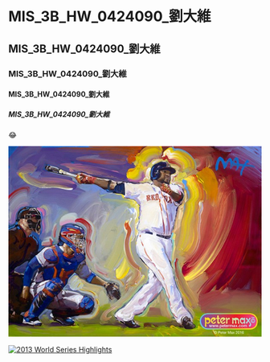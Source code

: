 # MIS_3B_HW_0424090_劉大維
## MIS_3B_HW_0424090_劉大維
### MIS_3B_HW_0424090_劉大維
#### MIS_3B_HW_0424090_劉大維
##### MIS_3B_HW_0424090_劉大維

:joy:

![](papi.jpg)

[![2013 World Series Highlights](https://www.youtube.com/watch?v=GOXoC34bBMo/0.jpg)](https://www.youtube.com/watch?v=GOXoC34bBMo)
